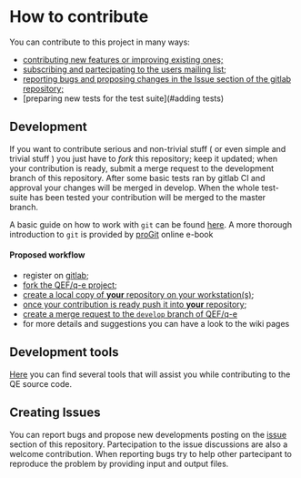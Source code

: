 # How to contribute
You can contribute to this project in many ways:

* [contributing new features or improving existing ones;](#development)
* [subscribing and partecipating to the users mailing list;](https://lists.quantum-espresso.org/mailman/listinfo/users)
* [reporting bugs and proposing changes in the Issue section of the gitlab repository;](https://gitlab.com/QEF/q-e/blob/develop/CONTRIBUTING.md#creating-issues)
* [preparing new tests for the test suite](#adding tests)

## Development
If you want to contribute serious and non-trivial stuff ( or even simple and trivial  stuff ) you just have  to *fork* this repository; keep it updated;
when your contribution is ready,  submit a merge request to the development branch  of this repository.
After some basic tests ran by gitlab CI and approval your changes will be merged in develop.
When  the whole  test-suite has been tested your contribution  will be merged  to the master branch.

A basic guide on how to work with `git` can be found [here](https://docs.gitlab.com/ce/gitlab-basics/README.html). A  more thorough introduction to `git` is provided by [proGit](https://git-scm.com/book/en/v2) online e-book



#### Proposed workflow

   - register on [gitlab](https://gitlab.com/users/sign_in);
   - [fork the QEF/q-e project](https://docs.gitlab.com/ce/gitlab-basics/fork-project.html);
   - [create a local copy of __your__ repository on your workstation(s)](https://docs.gitlab.com/ce/gitlab-basics/command-line-commands.html#clone-your-project);
   - [once your contribution is ready push it into __your__ repository](https://docs.gitlab.com/ce/gitlab-basics/start-using-git.html#send-changes-to-gitlab-com);
   - [create a  merge request to the `develop` branch of QEF/q-e](https://docs.gitlab.com/ce/gitlab-basics/add-merge-request.html#how-to-create-a-merge-request)
   - for more details and suggestions you can have a look to the wiki pages 


## Development tools
[Here](dev-tools/) you can find several tools that will assist you while contributing to the QE source code.

## Creating  Issues

You can report bugs and propose new developments posting on the [issue]( https://gitlab.com/QEF/q-e/issues)
section of this repository. Partecipation to the issue discussions are also a welcome contribution.
When reporting bugs try to help other partecipant to reproduce the problem by providing input and output files.
